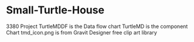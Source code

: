 # Small-Turtle-House
3380 Project
TurtleMDDF is the Data flow chart
TurtleMD is the component Chart
tmd_icon.png is from Gravit Designer free clip art library